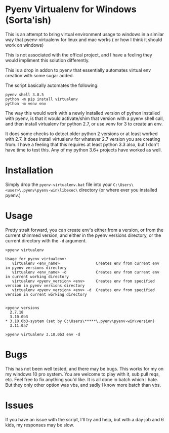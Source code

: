 # Pyenv Virtualenv for Windows (Sorta'ish)

This is an attempt to bring virtual environment usage to windows in a similar way that pyenv-virtualenv for linux and mac works ( or how I think it should work on windows)

This is not associated with the offical project, and I have a feeling they would impliment this solution differently.

This is a drop in addon to pyenv that essentially automates virtual env creation with some sugar added.

The script basically automates the following:

```
pyenv shell 3.8.5
python -m pip install virtualenv
python -m venv env
```

The way this would work with a newly installed version of python installed with pyenv, is that it would activate/shim that version with a pyenv shell call, and then install virtualenv for python 2.7, or use venv for 3 to create an env.

It does some checks to detect older python 2 versions or at least worked with 2.7. It does install virtualenv for whatever 2.7 version you are creating from.
I have a feeling that this requires at least python 3.3 also, but I don't have time to test this.
Any of my python 3.6+ projects have worked as well.

# Installation
Simply drop the `pyenv-virtualenv.bat` file into your `C:\Users\<user>\.pyenv\pyenv-win\libexec\` directory (or where ever you installed pyenv.)

# Usage
Pretty strait forward, you can create env's either from a version, or from the current shimmed version, and either in the pyenv versions directory, or the current directory with the `-d` argument.

```
>pyenv virtualenv

Usage for pyenv virtualenv:
   virtualenv <env_name>                Creates env from current env in pyenv versions directory       
   virtualenv <env_name> -d             Creates env from current env in current working directory      
   virtualenv <pyenv_version> <env>     Creates env from specified version in pyenv versions directory 
   virtualenv <pyenv_version> <env> -d  Creates env from specified version in current working directory


>pyenv versions   
  2.7.18
  3.10.0b3
* 3.10.0b3-system (set by C:\Users\*****\.pyenv\pyenv-win\version)
  3.11.0a7

>pyenv virtualenv 3.10.0b3 env -d
```

# Bugs
This has not been well tested, and there may be bugs. This works for my on my windows 10 pro system. You are welcome to play with it, sub pull reqs, etc. Feel free to fix anything you'd like. It is all done in batch which I hate. But they only other option was vbs, and sadly I know more batch than vbs.

# Issues
If you have an issue with the script, I'll try and help, but with a day job and 6 kids, my responses may be slow. 

